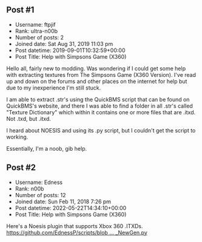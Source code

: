 ## Post #1
- Username: ftpjif
- Rank: ultra-n00b
- Number of posts: 2
- Joined date: Sat Aug 31, 2019 11:03 pm
- Post datetime: 2019-09-01T10:32:59+00:00
- Post Title: Help with Simpsons Game (X360)

Hello all, fairly new to modding. Was wondering if I could get some help with extracting textures from The Simpsons Game (X360 Version). I've read up and down on the forums and other places on the internet for help but due to my inexperience I'm still stuck.

I am able to extract .str's using the QuickBMS script that can be found on QuickBMS's website, and there I was able to find a folder in all .str's called "Texture Dictionary" which within it contains one or more files that are .itxd. Not .txd, but .itxd.

I heard about NOESIS and using its .py script, but I couldn't get the script to working.

Essentially, I'm a noob, gib help.
## Post #2
- Username: Edness
- Rank: n00b
- Number of posts: 12
- Joined date: Sun Feb 11, 2018 7:26 pm
- Post datetime: 2022-05-22T14:34:10+00:00
- Post Title: Help with Simpsons Game (X360)

Here's a Noesis plugin that supports Xbox 360 .ITXDs.
[https://github.com/EdnessP/scripts/blob ... _NewGen.py](https://github.com/EdnessP/scripts/blob/main/simpsons-game/tex_TheSimpsonsGame_NewGen.py)
